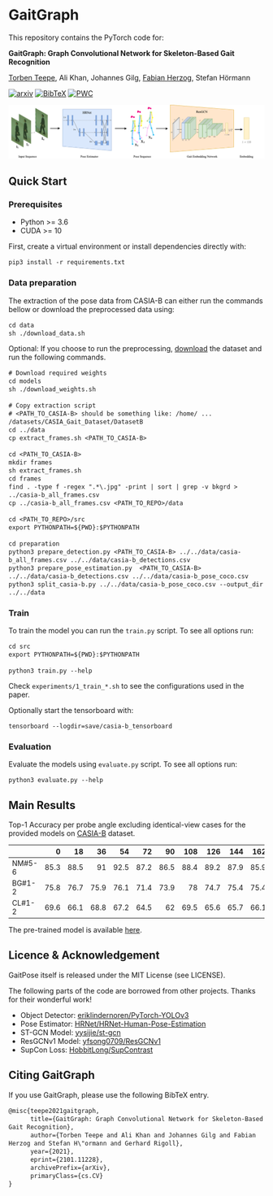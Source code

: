 # GaitGraph
This repository contains the PyTorch code for:

__GaitGraph: Graph Convolutional Network for Skeleton-Based Gait Recognition__

[Torben Teepe](https://github.com/tteepe), Ali Khan, Johannes Gilg, [Fabian Herzog](https://github.com/fubel),
Stefan Hörmann 

[![arxiv](https://img.shields.io/badge/arXiv-2101.11228-red)](https://arxiv.org/abs/2101.11228) [![BibTeX](https://img.shields.io/badge/cite-BibTeX-yellow)](#CitingGaitGraph) [![PWC](https://img.shields.io/endpoint.svg?url=https://paperswithcode.com/badge/gaitgraph-graph-convolutional-network-for/multiview-gait-recognition-on-casia-b)](https://paperswithcode.com/sota/multiview-gait-recognition-on-casia-b?p=gaitgraph-graph-convolutional-network-for)

![Pipeline](images/pipeline.png)

## Quick Start

### Prerequisites
- Python >= 3.6
- CUDA >= 10

First, create a virtual environment or install dependencies directly with:
```shell
pip3 install -r requirements.txt
```

### Data preparation
The extraction of the pose data from CASIA-B can either run the commands bellow or download the preprocessed data using:
```shell
cd data
sh ./download_data.sh
```

Optional:
If you choose to run the preprocessing, [download](http://www.cbsr.ia.ac.cn/english/Gait%20Databases.asp) the dataset and run the following commands.
```shell
# Download required weights
cd models
sh ./download_weights.sh

# Copy extraction script
# <PATH_TO_CASIA-B> should be something like: /home/ ... /datasets/CASIA_Gait_Dataset/DatasetB
cd ../data
cp extract_frames.sh <PATH_TO_CASIA-B>

cd <PATH_TO_CASIA-B>
mkdir frames
sh extract_frames.sh
cd frames
find . -type f -regex ".*\.jpg" -print | sort | grep -v bkgrd > ../casia-b_all_frames.csv
cp ../casia-b_all_frames.csv <PATH_TO_REPO>/data

cd <PATH_TO_REPO>/src
export PYTHONPATH=${PWD}:$PYTHONPATH

cd preparation
python3 prepare_detection.py <PATH_TO_CASIA-B> ../../data/casia-b_all_frames.csv ../../data/casia-b_detections.csv
python3 prepare_pose_estimation.py  <PATH_TO_CASIA-B> ../../data/casia-b_detections.csv ../../data/casia-b_pose_coco.csv
python3 split_casia-b.py ../../data/casia-b_pose_coco.csv --output_dir ../../data
```

### Train
To train the model you can run the `train.py` script. To see all options run:
```shell
cd src
export PYTHONPATH=${PWD}:$PYTHONPATH

python3 train.py --help
```

Check `experiments/1_train_*.sh` to see the configurations used in the paper. 

Optionally start the tensorboard with: 
```shell
tensorboard --logdir=save/casia-b_tensorboard 
```

### Evaluation
Evaluate the models using `evaluate.py` script. To see all options run:
```shell
python3 evaluate.py --help
```


## Main Results
Top-1 Accuracy per probe angle excluding identical-view cases for the provided models on 
[CASIA-B](http://www.cbsr.ia.ac.cn/english/Gait%20Databases.asp) dataset.

|        |    0 |   18 |   36 |   54 |   72 |   90 |   108 |   126 |   144 |   162 |   180 |   mean |
|:-------|-----:|-----:|-----:|-----:|-----:|-----:|------:|------:|------:|------:|------:|-------:|
| NM#5-6 | 85.3 | 88.5 | 91   | 92.5 | 87.2 | 86.5 |  88.4 |  89.2 |  87.9 |  85.9 |  81.9 |   87.7 |
| BG#1-2 | 75.8 | 76.7 | 75.9 | 76.1 | 71.4 | 73.9 |  78   |  74.7 |  75.4 |  75.4 |  69.2 |   74.8 |
| CL#1-2 | 69.6 | 66.1 | 68.8 | 67.2 | 64.5 | 62   |  69.5 |  65.6 |  65.7 |  66.1 |  64.3 |   66.3 |

The pre-trained model is available [here](https://github.com/tteepe/GaitGraph/releases/tag/v0.1).

## Licence & Acknowledgement
GaitPose itself is released under the MIT License (see LICENSE).

The following parts of the code are borrowed from other projects. Thanks for their wonderful work!
- Object Detector: [eriklindernoren/PyTorch-YOLOv3](https://github.com/eriklindernoren/PyTorch-YOLOv3)
- Pose Estimator: [HRNet/HRNet-Human-Pose-Estimation](https://github.com/HRNet/HRNet-Human-Pose-Estimation)
- ST-GCN Model: [yysijie/st-gcn](https://github.com/yysijie/st-gcn)
- ResGCNv1 Model: [yfsong0709/ResGCNv1](https://github.com/yfsong0709/ResGCNv1)
- SupCon Loss: [HobbitLong/SupContrast](https://github.com/HobbitLong/SupContrast)

## <a name="CitingGaitGraph"></a>Citing GaitGraph
If you use GaitGraph, please use the following BibTeX entry.

```
@misc{teepe2021gaitgraph,
      title={GaitGraph: Graph Convolutional Network for Skeleton-Based Gait Recognition}, 
      author={Torben Teepe and Ali Khan and Johannes Gilg and Fabian Herzog and Stefan H\"ormann and Gerhard Rigoll},
      year={2021},
      eprint={2101.11228},
      archivePrefix={arXiv},
      primaryClass={cs.CV}
}
```
